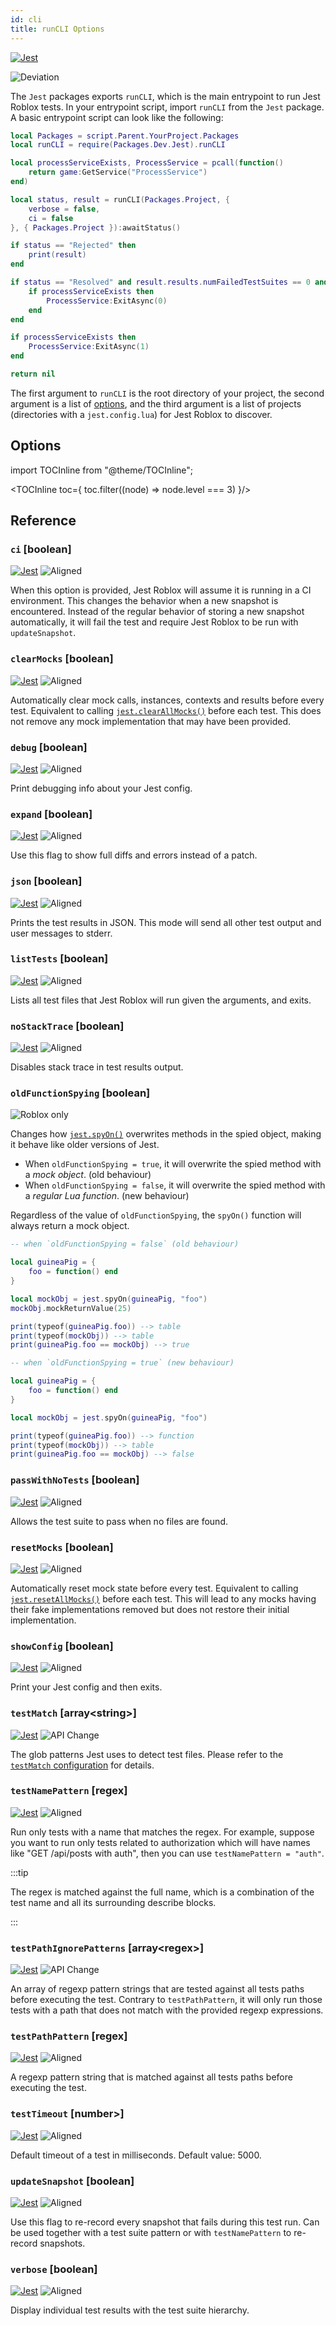 ```yaml
---
id: cli
title: runCLI Options
---
```

[![Jest](/img/jestjs.svg)](https://jest-archive-august-2023.netlify.app/docs/27.x/cli)

![Deviation](/img/deviation.svg)

The `Jest` packages exports `runCLI`, which is the main entrypoint to run Jest Roblox tests. In your entrypoint script, import `runCLI` from the `Jest` package. A basic entrypoint script can look like the following:
```lua title="spec.lua"
local Packages = script.Parent.YourProject.Packages
local runCLI = require(Packages.Dev.Jest).runCLI

local processServiceExists, ProcessService = pcall(function()
	return game:GetService("ProcessService")
end)

local status, result = runCLI(Packages.Project, {
	verbose = false,
	ci = false
}, { Packages.Project }):awaitStatus()

if status == "Rejected" then
	print(result)
end

if status == "Resolved" and result.results.numFailedTestSuites == 0 and result.results.numFailedTests == 0 then
	if processServiceExists then
		ProcessService:ExitAsync(0)
	end
end

if processServiceExists then
	ProcessService:ExitAsync(1)
end

return nil
```

The first argument to `runCLI` is the root directory of your project, the second argument is a list of [options](#options), and the third argument is a list of projects (directories with a `jest.config.lua`) for Jest Roblox to discover.

## Options

import TOCInline from "@theme/TOCInline";

<TOCInline toc={
	toc.filter((node) => node.level === 3)
}/>

## Reference

### `ci` \[boolean]
[![Jest](/img/jestjs.svg)](https://jest-archive-august-2023.netlify.app/docs/27.x/cli#--ci)  ![Aligned](/img/aligned.svg)

When this option is provided, Jest Roblox will assume it is running in a CI environment. This changes the behavior when a new snapshot is encountered. Instead of the regular behavior of storing a new snapshot automatically, it will fail the test and require Jest Roblox to be run with `updateSnapshot`.

### `clearMocks` \[boolean]
[![Jest](/img/jestjs.svg)](https://jest-archive-august-2023.netlify.app/docs/27.x/cli#--clearmocks)  ![Aligned](/img/aligned.svg)

Automatically clear mock calls, instances, contexts and results before every test. Equivalent to calling [`jest.clearAllMocks()`](jest-object#jestclearallmocks) before each test. This does not remove any mock implementation that may have been provided.

### `debug` \[boolean]
[![Jest](/img/jestjs.svg)](https://jest-archive-august-2023.netlify.app/docs/27.x/cli#--debug)  ![Aligned](/img/aligned.svg)

Print debugging info about your Jest config.

### `expand` \[boolean]
[![Jest](/img/jestjs.svg)](https://jest-archive-august-2023.netlify.app/docs/27.x/cli#--expand)  ![Aligned](/img/aligned.svg)

Use this flag to show full diffs and errors instead of a patch.

### `json` \[boolean]
[![Jest](/img/jestjs.svg)](https://jest-archive-august-2023.netlify.app/docs/27.x/cli#--json)  ![Aligned](/img/aligned.svg)

Prints the test results in JSON. This mode will send all other test output and user messages to stderr.

### `listTests` \[boolean]
[![Jest](/img/jestjs.svg)](https://jest-archive-august-2023.netlify.app/docs/27.x/cli#--listtests)  ![Aligned](/img/aligned.svg)

Lists all test files that Jest Roblox will run given the arguments, and exits.

### `noStackTrace` \[boolean]
[![Jest](/img/jestjs.svg)](https://jest-archive-august-2023.netlify.app/docs/27.x/cli#--nostacktrace)  ![Aligned](/img/aligned.svg)

Disables stack trace in test results output.

### `oldFunctionSpying` \[boolean]
![Roblox only](/img/roblox-only.svg)

Changes how [`jest.spyOn()`](jest-object#jestspyonobject-methodname) overwrites
methods in the spied object, making it behave like older versions of Jest.

* When `oldFunctionSpying = true`, it will overwrite the spied method with a
  *mock object*. (old behaviour)
* When `oldFunctionSpying = false`, it will overwrite the spied method with a
  *regular Lua function*. (new behaviour)

Regardless of the value of `oldFunctionSpying`, the `spyOn()` function will
always return a mock object.

```lua
-- when `oldFunctionSpying = false` (old behaviour)

local guineaPig = {
	foo = function() end
}

local mockObj = jest.spyOn(guineaPig, "foo")
mockObj.mockReturnValue(25)

print(typeof(guineaPig.foo)) --> table
print(typeof(mockObj)) --> table
print(guineaPig.foo == mockObj) --> true
```

```lua
-- when `oldFunctionSpying = true` (new behaviour)

local guineaPig = {
	foo = function() end
}

local mockObj = jest.spyOn(guineaPig, "foo")

print(typeof(guineaPig.foo)) --> function
print(typeof(mockObj)) --> table
print(guineaPig.foo == mockObj) --> false
```

### `passWithNoTests` \[boolean]
[![Jest](/img/jestjs.svg)](https://jest-archive-august-2023.netlify.app/docs/27.x/cli#--passwithnotests)  ![Aligned](/img/aligned.svg)

Allows the test suite to pass when no files are found.

### `resetMocks` \[boolean]
[![Jest](/img/jestjs.svg)](https://jest-archive-august-2023.netlify.app/docs/27.x/cli#--resetmocks)  ![Aligned](/img/aligned.svg)

Automatically reset mock state before every test. Equivalent to calling [`jest.resetAllMocks()`](jest-object#jestresetallmocks) before each test. This will lead to any mocks having their fake implementations removed but does not restore their initial implementation.

<!-- ### `restoreMocks` \[boolean]

Automatically restore mock state and implementation before every test. Equivalent to calling [`jest.restoreAllMocks()`](JestObjectAPI.md#jestrestoreallmocks) before each test. This will lead to any mocks having their fake implementations removed and restores their initial implementation. -->

### `showConfig` \[boolean]
[![Jest](/img/jestjs.svg)](https://jest-archive-august-2023.netlify.app/docs/27.x/cli#--showconfig)  ![Aligned](/img/aligned.svg)

Print your Jest config and then exits.

### `testMatch` \[array&lt;string&gt;]
[![Jest](/img/jestjs.svg)](https://jest-archive-august-2023.netlify.app/docs/27.x/cli#--testmatch-glob1--globn)  ![API Change](/img/apichange.svg)

The glob patterns Jest uses to detect test files. Please refer to the [`testMatch` configuration](configuration#testmatch-arraystring) for details.

### `testNamePattern` \[regex]
[![Jest](/img/jestjs.svg)](https://jest-archive-august-2023.netlify.app/docs/27.x/cli#--testnamepatternregex)  ![Aligned](/img/aligned.svg)

Run only tests with a name that matches the regex. For example, suppose you want to run only tests related to authorization which will have names like "GET /api/posts with auth", then you can use `testNamePattern = "auth"`.

:::tip

The regex is matched against the full name, which is a combination of the test name and all its surrounding describe blocks.

:::

### `testPathIgnorePatterns` \[array&lt;regex&gt;]
[![Jest](/img/jestjs.svg)](https://jest-archive-august-2023.netlify.app/docs/27.x/cli#--testpathignorepatternsregexarray)  ![API Change](/img/apichange.svg)

An array of regexp pattern strings that are tested against all tests paths before executing the test. Contrary to `testPathPattern`, it will only run those tests with a path that does not match with the provided regexp expressions.

### `testPathPattern` \[regex]
[![Jest](/img/jestjs.svg)](https://jest-archive-august-2023.netlify.app/docs/27.x/cli#--testpathpatternregex)  ![Aligned](/img/aligned.svg)

A regexp pattern string that is matched against all tests paths before executing the test.

### `testTimeout` \[number>]
[![Jest](/img/jestjs.svg)](https://jest-archive-august-2023.netlify.app/docs/27.x/cli#--testtimeoutnumber)  ![Aligned](/img/aligned.svg)

Default timeout of a test in milliseconds. Default value: 5000.

### `updateSnapshot` \[boolean]
[![Jest](/img/jestjs.svg)](https://jest-archive-august-2023.netlify.app/docs/27.x/cli#--updatesnapshot)  ![Aligned](/img/aligned.svg)

Use this flag to re-record every snapshot that fails during this test run. Can be used together with a test suite pattern or with `testNamePattern` to re-record snapshots.

### `verbose` \[boolean]
[![Jest](/img/jestjs.svg)](https://jest-archive-august-2023.netlify.app/docs/27.x/cli#--verbose)  ![Aligned](/img/aligned.svg)

Display individual test results with the test suite hierarchy.
